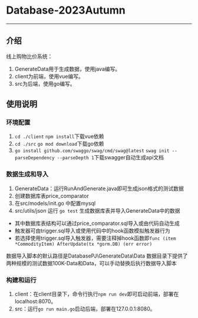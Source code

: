 # Database-2023Autumn

***

## 介绍

线上购物比价系统：

1. GenerateData用于生成数据，使用java编写。
2. client为前端，使用vue编写。
3. src为后端，使用go编写。

## 使用说明

### 环境配置
1. `cd ./client`
`npm install`下载vue依赖
2. `cd ./src`
`go mod download`下载go依赖
3. `go install github.com/swaggo/swag/cmd/swag@latest`
`swag init --parseDependency --parseDepth 1`下载swagger自动生成api文档

### 数据生成和导入
1. GenerateData：运行RunAndGenerate.java即可生成json格式的测试数据
2. 创建数据库表price_comparator
3. 在src/models/init.go 中配置mysql
4. src/utils/json 运行 `go test` 生成数据库表并导入GenerateData中的数据

- 其中数据库表结构可以通过price_comparator.sql导入或由代码自动生成
- 触发器可由trigger.sql导入或使用代码中的hook函数模拟触发器行为
- 若选择使用trigger.sql导入触发器，需要注释掉hook函数即`func (item *CommodityItem) AfterUpdate(tx *gorm.DB) (err error)`

数据导入脚本的默认路径是DatabasePJ\GenerateData\Data
数据目录下提供了两种规模的测试数据100K-Data和Data，可以手动替换后执行数据导入脚本

### 构建和运行
1. client：在client目录下，命令行执行`npm run dev`即可启动前端，部署在localhost:8070。
2. src：运行`go run main.go`启动后端，部署在127.0.0.1:8080。
